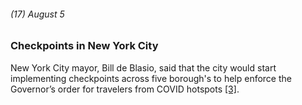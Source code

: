 ###### (17) August 5

### Checkpoints in New York City

New York City mayor, Bill de Blasio, said that the city would start implementing checkpoints across five borough's to help enforce the Governor’s order for travelers from COVID hotspots [[3]](https://www.nbcnewyork.com/news/local/timeline-tracking-the-spread-of-covid-19-in-tri-state/2313123/). 